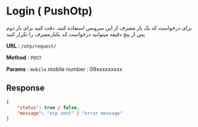 # Login ( PushOtp)

برای درخواست کد یک بار مصرف از این سرویس استفاده کنید. دقت کنید برای بار دوم پس از  پنج دقیقه  میتوانید درخواست کد یکبارمصرف را  تکرار کنید


**URL** : `/otp/request/`

**Method** : `POST`

**Params** : `mobile`
        mobile number : 09xxxxxxxxx

## Response

```json
{
    "status": true / false,
    "message": "otp sent" / "error message"
}
```


